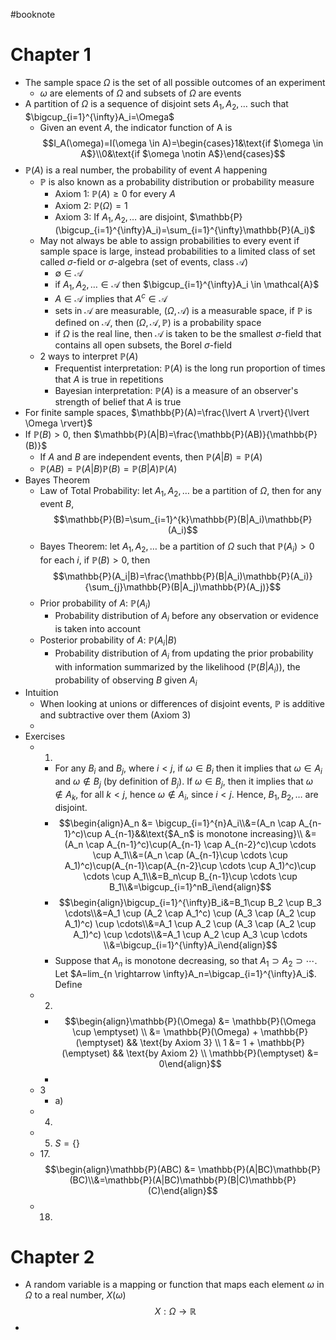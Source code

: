 #booknote 
# Chapter 1
- The sample space $\Omega$ is the set of all possible outcomes of an experiment
	- $\omega$ are elements of $\Omega$ and subsets of $\Omega$ are events
- A partition of $\Omega$ is a sequence of disjoint sets $A_1, A_2, \ldots$ such that $\bigcup_{i=1}^{\infty}A_i=\Omega$
	- Given an event $A$, the indicator function of A is $$I_A(\omega)=I(\omega \in A)=\begin{cases}1&\text{if $\omega \in A$}\\0&\text{if $\omega \notin A$}\end{cases}$$
- $\mathbb{P}(A)$ is a real number, the probability of event $A$ happening
	- $\mathbb{P}$ is also known as a probability distribution or probability measure
		- Axiom 1: $\mathbb{P}(A) \geq 0$ for every $A$
		- Axiom 2: $\mathbb{P}(\Omega) = 1$
		- Axiom 3: If $A_1, A_2, \ldots$ are disjoint, $\mathbb{P}(\bigcup_{i=1}^{\infty}A_i)=\sum_{i=1}^{\infty}\mathbb{P}(A_i)$
	- May not always be able to assign probabilities to every event if sample space is large, instead probabilities to a limited class of set called $\sigma$-field or $\sigma$-algebra (set of events, class $\mathcal{A}$)
		- $\emptyset \in \mathcal{A}$
		- if $A_1,A_2,\ldots \in \mathcal{A}$ then $\bigcup_{i=1}^{\infty}A_i \in \mathcal{A}$
		- $A \in \mathcal{A}$ implies that $A^c \in \mathcal{A}$
		- sets in $\mathcal{A}$ are measurable, $(\Omega, \mathcal{A})$ is a measurable space, if $\mathbb{P}$ is defined on $\mathcal{A}$, then $(\Omega, \mathcal{A}, \mathbb{P})$ is a probability space
		- if $\Omega$ is the real line, then $\mathcal{A}$ is taken to be the smallest $\sigma$-field that contains all open subsets, the Borel $\sigma$-field
	- 2 ways to interpret $\mathbb{P}(A)$
		- Frequentist interpretation: $\mathbb{P}(A)$ is the long run proportion of times that $A$ is true in repetitions
		- Bayesian interpretation: $\mathbb{P}(A)$ is a measure of an observer's strength of belief that $A$ is true
- For finite sample spaces, $\mathbb{P}(A)=\frac{\lvert A \rvert}{\lvert \Omega \rvert}$
- If $\mathbb{P}(B) > 0$, then $\mathbb{P}(A|B)=\frac{\mathbb{P}(AB)}{\mathbb{P}(B)}$
	- If $A$ and $B$ are independent events, then $\mathbb{P}(A|B)=\mathbb{P}(A)$
	- $\mathbb{P}(AB)=\mathbb{P}(A|B)\mathbb{P}(B)=\mathbb{P}(B|A)\mathbb{P}(A)$
- Bayes Theorem
	- Law of Total Probability: let $A_1,A_2,\ldots$ be a partition of $\Omega$, then for any event $B$, $$\mathbb{P}(B)=\sum_{i=1}^{k}\mathbb{P}(B|A_i)\mathbb{P}(A_i)$$
	- Bayes Theorem: let $A_1,A_2,\ldots$ be a partition of $\Omega$ such that $\mathbb{P}(A_i)>0$ for each $i$, if $\mathbb{P}(B)>0$, then $$\mathbb{P}(A_i|B)=\frac{\mathbb{P}(B|A_i)\mathbb{P}(A_i)}{\sum_{j}\mathbb{P}(B|A_j)\mathbb{P}(A_j)}$$
	- Prior probability of $A$: $\mathbb{P}(A_i)$
		- Probability distribution of $A_i$ before any observation or evidence is taken into account
	- Posterior probability of $A$: $\mathbb{P}(A_i|B)$
		- Probability distribution of $A_i$ from updating the prior probability with information summarized by the likelihood ($\mathbb{P}(B|A_i)$), the probability of observing $B$ given $A_i$
- Intuition
	- When looking at unions or differences of disjoint events, $\mathbb{P}$ is additive and subtractive over them (Axiom 3)
	- 
- Exercises
	- 1.
		- For any $B_i$ and $B_j$, where $i < j$, if $\omega \in B_i$ then it implies that $\omega \in A_i$ and $\omega \notin B_j$ (by definition of $B_j$). If $\omega \in B_j$, then it implies that $\omega \notin A_k$, for all $k < j$, hence $\omega \notin A_i$, since $i < j$. Hence, $B_1,B_2,\ldots$ are disjoint.
		- $$\begin{align}A_n &= \bigcup_{i=1}^{n}A_i\\&=(A_n \cap A_{n-1}^c)\cup A_{n-1}&&\text{$A_n$ is monotone increasing}\\ &=(A_n \cap A_{n-1}^c)\cup(A_{n-1} \cap A_{n-2}^c)\cup \cdots \cup A_1\\&=(A_n \cap (A_{n-1}\cup \cdots \cup A_1)^c)\cup(A_{n-1}\cap(A_{n-2}\cup \cdots \cup A_1)^c)\cup \cdots \cup A_1\\&=B_n\cup B_{n-1}\cup \cdots \cup B_1\\&=\bigcup_{i=1}^nB_i\end{align}$$
		- $$\begin{align}\bigcup_{i=1}^{\infty}B_i&=B_1\cup B_2 \cup B_3 \cdots\\&=A_1 \cup (A_2 \cap A_1^c) \cup (A_3 \cap (A_2 \cup A_1)^c) \cup \cdots\\&=A_1 \cup A_2 \cup (A_3 \cap (A_2 \cup A_1)^c) \cup \cdots\\&=A_1 \cup A_2 \cup A_3 \cup \cdots \\&=\bigcup_{i=1}^{\infty}A_i\end{align}$$
		- Suppose that $A_n$ is monotone decreasing, so that $A_1 \supset A_2 \supset \cdots$. Let $A=lim_{n \rightarrow \infty}A_n=\bigcap_{i=1}^{\infty}A_i$. Define 
	- 2.
		- $$\begin{align}\mathbb{P}(\Omega) &= \mathbb{P}(\Omega \cup \emptyset) \\ &= \mathbb{P}(\Omega) + \mathbb{P}(\emptyset) && \text{by Axiom 3} \\ 1 &= 1 + \mathbb{P}(\emptyset) && \text{by Axiom 2} \\ \mathbb{P}(\emptyset) &= 0\end{align}$$
		- 
	- 3
		- a)
	- 4.
	- 5. $S=\{\}$
	- 17.$$\begin{align}\mathbb{P}(ABC) &= \mathbb{P}(A|BC)\mathbb{P}(BC)\\&=\mathbb{P}(A|BC)\mathbb{P}(B|C)\mathbb{P}(C)\end{align}$$
	- 18. 
# Chapter 2
- A random variable is a mapping or function that maps each element $\omega$ in $\Omega$ to a real number, $X(\omega)$$$X:\Omega\rightarrow\mathbb{R}$$
- 